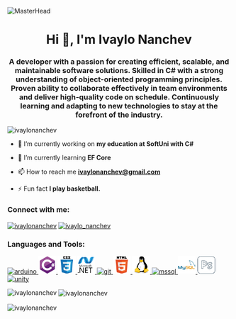 ![MasterHead](https://user-images.githubusercontent.com/109351602/202650321-7f4da361-f98f-4345-8df4-adf352a11322.gif)
<h1 align="center">Hi 👋, I'm Ivaylo Nanchev</h1>
<h3 align="center">A developer with a passion for creating efficient, scalable, and maintainable software solutions. Skilled in C# with a strong understanding of object-oriented programming principles. Proven ability to collaborate effectively in team environments and deliver high-quality code on schedule. Continuously learning and adapting to new technologies to stay at the forefront of the industry.</h3>
<p align="left"> <img src="https://komarev.com/ghpvc/?username=ivaylonanchev&label=Profile%20views&color=0e75b6&style=flat" alt="ivaylonanchev" /> </p>

- 🔭 I’m currently working on **my education at SoftUni with C#**

- 🌱 I’m currently learning **EF Core**

- 📫 How to reach me **ivaylonanchev@gmail.com**

- ⚡ Fun fact **I play basketball.**

<h3 align="left">Connect with me:</h3>
<p align="left">
<a href="[https://linkedin.com/in/ivaylonanchev](https://www.linkedin.com/in/ivaylo-nanchev-616ab22aa/)" target="blank"><img align="center" src="https://raw.githubusercontent.com/rahuldkjain/github-profile-readme-generator/master/src/images/icons/Social/linked-in-alt.svg" alt="ivaylonanchev" height="30" width="40" /></a>
<a href="https://instagram.com/ivaylo_nanchev" target="blank"><img align="center" src="https://raw.githubusercontent.com/rahuldkjain/github-profile-readme-generator/master/src/images/icons/Social/instagram.svg" alt="ivaylo_nanchev" height="30" width="40" /></a>
</p>

<h3 align="left">Languages and Tools:</h3>
<p align="left"> <a href="https://www.arduino.cc/" target="_blank" rel="noreferrer"> <img src="https://cdn.worldvectorlogo.com/logos/arduino-1.svg" alt="arduino" width="40" height="40"/> </a> <a href="https://www.w3schools.com/cs/" target="_blank" rel="noreferrer"> <img src="https://raw.githubusercontent.com/devicons/devicon/master/icons/csharp/csharp-original.svg" alt="csharp" width="40" height="40"/> </a> <a href="https://www.w3schools.com/css/" target="_blank" rel="noreferrer"> <img src="https://raw.githubusercontent.com/devicons/devicon/master/icons/css3/css3-original-wordmark.svg" alt="css3" width="40" height="40"/> </a> <a href="https://dotnet.microsoft.com/" target="_blank" rel="noreferrer"> <img src="https://raw.githubusercontent.com/devicons/devicon/master/icons/dot-net/dot-net-original-wordmark.svg" alt="dotnet" width="40" height="40"/> </a> <a href="https://git-scm.com/" target="_blank" rel="noreferrer"> <img src="https://www.vectorlogo.zone/logos/git-scm/git-scm-icon.svg" alt="git" width="40" height="40"/> </a> <a href="https://www.w3.org/html/" target="_blank" rel="noreferrer"> <img src="https://raw.githubusercontent.com/devicons/devicon/master/icons/html5/html5-original-wordmark.svg" alt="html5" width="40" height="40"/> </a> <a href="https://www.linux.org/" target="_blank" rel="noreferrer"> <img src="https://raw.githubusercontent.com/devicons/devicon/master/icons/linux/linux-original.svg" alt="linux" width="40" height="40"/> </a> <a href="https://www.microsoft.com/en-us/sql-server" target="_blank" rel="noreferrer"> <img src="https://www.svgrepo.com/show/303229/microsoft-sql-server-logo.svg" alt="mssql" width="40" height="40"/> </a> <a href="https://www.mysql.com/" target="_blank" rel="noreferrer"> <img src="https://raw.githubusercontent.com/devicons/devicon/master/icons/mysql/mysql-original-wordmark.svg" alt="mysql" width="40" height="40"/> </a> <a href="https://www.photoshop.com/en" target="_blank" rel="noreferrer"> <img src="https://raw.githubusercontent.com/devicons/devicon/master/icons/photoshop/photoshop-line.svg" alt="photoshop" width="40" height="40"/> </a> <a href="https://unity.com/" target="_blank" rel="noreferrer"> <img src="https://www.vectorlogo.zone/logos/unity3d/unity3d-icon.svg" alt="unity" width="40" height="40"/> </a> </p>

<p><img align="left" src="https://github-readme-stats.vercel.app/api/top-langs?username=ivaylonanchev&show_icons=true&locale=en&layout=compact" alt="ivaylonanchev" /></p>

<p>&nbsp;<img align="center" src="https://github-readme-stats.vercel.app/api?username=ivaylonanchev&show_icons=true&locale=en" alt="ivaylonanchev" /></p>

<p><img align="center" src="https://github-readme-streak-stats.herokuapp.com/?user=ivaylonanchev&" alt="ivaylonanchev" /></p>
